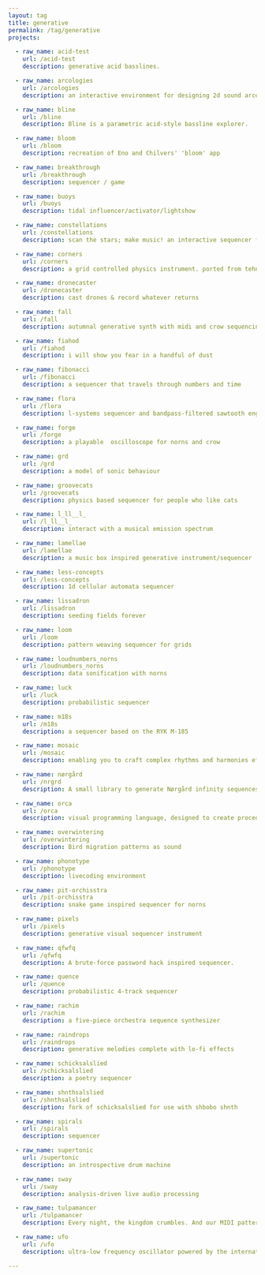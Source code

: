 ```yaml
---
layout: tag
title: generative
permalink: /tag/generative
projects:

  - raw_name: acid-test
    url: /acid-test
    description: generative acid basslines.

  - raw_name: arcologies
    url: /arcologies
    description: an interactive environment for designing 2d sound arcologies with norns and grid

  - raw_name: bline
    url: /bline
    description: Bline is a parametric acid-style bassline explorer.

  - raw_name: bloom
    url: /bloom
    description: recreation of Eno and Chilvers' 'bloom' app

  - raw_name: breakthrough
    url: /breakthrough
    description: sequencer / game

  - raw_name: buoys
    url: /buoys
    description: tidal influencer/activator/lightshow

  - raw_name: constellations
    url: /constellations
    description: scan the stars; make music! an interactive sequencer for Norns, Crow, JF, and midi.

  - raw_name: corners
    url: /corners
    description: a grid controlled physics instrument. ported from tehn's m4l script

  - raw_name: dronecaster
    url: /dronecaster
    description: cast drones & record whatever returns

  - raw_name: fall
    url: /fall
    description: autumnal generative synth with midi and crow sequencing

  - raw_name: fiahod
    url: /fiahod
    description: i will show you fear in a handful of dust

  - raw_name: fibonacci
    url: /fibonacci
    description: a sequencer that travels through numbers and time

  - raw_name: flora
    url: /flora
    description: l-systems sequencer and bandpass-filtered sawtooth engine

  - raw_name: forge
    url: /forge
    description: a playable  oscilloscope for norns and crow

  - raw_name: grd
    url: /grd
    description: a model of sonic behaviour

  - raw_name: groovecats
    url: /groovecats
    description: physics based sequencer for people who like cats

  - raw_name: l_ll__l_
    url: /l_ll__l_
    description: interact with a musical emission spectrum

  - raw_name: lamellae
    url: /lamellae
    description: a music box inspired generative instrument/sequencer

  - raw_name: less-concepts
    url: /less-concepts
    description: 1d cellular automata sequencer

  - raw_name: lissadron
    url: /lissadron
    description: seeding fields forever

  - raw_name: loom
    url: /loom
    description: pattern weaving sequencer for grids

  - raw_name: loudnumbers_norns
    url: /loudnumbers_norns
    description: data sonification with norns

  - raw_name: luck
    url: /luck
    description: probabilistic sequencer

  - raw_name: m18s
    url: /m18s
    description: a sequencer based on the RYK M-185

  - raw_name: mosaic
    url: /mosaic
    description: enabling you to craft complex rhythms and harmonies effortlessly

  - raw_name: nørgård
    url: /nrgrd
    description: A small library to generate Nørgård infinity sequences for Norns

  - raw_name: orca
    url: /orca
    description: visual programming language, designed to create procedural sequencers on the fly

  - raw_name: overwintering
    url: /overwintering
    description: Bird migration patterns as sound

  - raw_name: phonotype
    url: /phonotype
    description: livecoding environment

  - raw_name: pit-orchisstra
    url: /pit-orchisstra
    description: snake game inspired sequencer for norns

  - raw_name: pixels
    url: /pixels
    description: generative visual sequencer instrument

  - raw_name: qfwfq
    url: /qfwfq
    description: A brute-force password hack inspired sequencer.

  - raw_name: quence
    url: /quence
    description: probabilistic 4-track sequencer

  - raw_name: rachim
    url: /rachim
    description: a five-piece orchestra sequence synthesizer

  - raw_name: raindrops
    url: /raindrops
    description: generative melodies complete with lo-fi effects

  - raw_name: schicksalslied
    url: /schicksalslied
    description: a poetry sequencer

  - raw_name: shnthsalslied
    url: /shnthsalslied
    description: fork of schicksalslied for use with shbobo shnth

  - raw_name: spirals
    url: /spirals
    description: sequencer

  - raw_name: supertonic
    url: /supertonic
    description: an introspective drum machine

  - raw_name: sway
    url: /sway
    description: analysis-driven live audio processing

  - raw_name: tulpamancer
    url: /tulpamancer
    description: Every night, the kingdom crumbles. And our MIDI pattern, is conjured anew.

  - raw_name: ufo
    url: /ufo
    description: ultra-low frequency oscillator powered by the international space station

---
```

